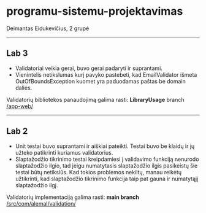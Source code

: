 # programu-sistemu-projektavimas
Deimantas Eidukevičius, 2 grupė

----
<h2>Lab 3</h2>

  - Validatoriai veikia gerai, buvo gerai padaryti ir suprantami.
  - Vienintelis netikslumas kurį pavyko pastebeti, kad EmailValidator išmeta OutOfBoundsException kuomet yra paduodamas paštas be domain dalies.

Validatorių bibliotekos panaudojimą galima rasti: **LibraryUsage** branch [/app-web/](app-web/)

----
<h2>Lab 2</h2>

  - Unit testai buvo suprantami ir aiškiai pateikti. Testai buvo be klaidų ir jų užteko patikrinti kuriamus validatorius.
  - Slaptažodžio tikrinimo testai kreipdamiesi į validavimo funkciją nenurodo slaptažodžio ilgio, tad jeigu numatytasis slaptažodžio ilgis pasikeistų šie testai būtų netikslūs. Kad tokios problemos nekiltų, manau reikėtų užtikrinti, kad slaptažodžio tikrinimo funkcija taip pat gauna ir numatytąjį slaptažodžio ilgį.

Validatorių implementaciją galima rasti: **main branch** [/src/com/alemal/validation/](src/com/alemal/validation/)

